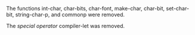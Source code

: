  

The functions int-char, char-bits, char-font, make-char, char-bit, set-char-bit, string-char-p, and commonp were removed. 

The *special operator* compiler-let was removed. 


